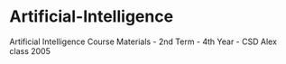# Artificial-Intelligence
Artificial Intelligence Course Materials - 2nd Term - 4th Year - CSD Alex class 2005
